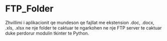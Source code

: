 # FTP_Folder
 Zhvillimi i aplikacionit qe mundeson qe fajllat me ekstension .doc, .docx, .xls, .xlsx ne nje folder te caktuar te ngarkohen ne nje FTP server te caktuar duke perdorur modulin tkinter te Python.
